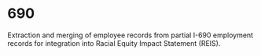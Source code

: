 # 690
Extraction and merging of employee records from partial I-690 employment records for integration into Racial Equity Impact Statement (REIS).
